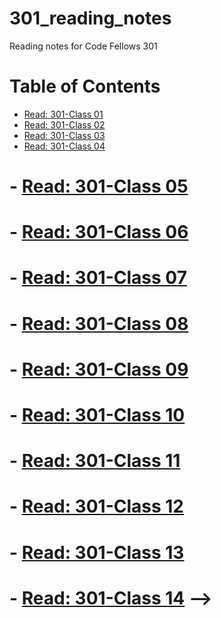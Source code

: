 # 301_reading_notes
Reading notes for Code Fellows 301
# Table of Contents
- [Read: 301-Class 01](301_Read_Class_01.md)
- [Read: 301-Class 02](301_Read_Class_02.md)
- [Read: 301-Class 03](301_Read_Class_03.md)
- [Read: 301-Class 04](301_Read_Class_04.md)
# - [Read: 301-Class 05](301_Read_Class_05.md)
# - [Read: 301-Class 06](301_Read_Class_06.md)
# - [Read: 301-Class 07](301_Read_Class_07.md)
# - [Read: 301-Class 08](301_Read_Class_08.md)
# - [Read: 301-Class 09](301_Read_Class_09.md)
# - [Read: 301-Class 10](301_Read_Class_10.md)
# - [Read: 301-Class 11](301_Read_Class_11.md)
# - [Read: 301-Class 12](301_Read_Class_12.md)
# - [Read: 301-Class 13](301_Read_Class_13.md)
# - [Read: 301-Class 14](301_Read_Class_14.md) -->